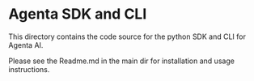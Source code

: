 # Agenta SDK and CLI

This directory contains the code source for the python SDK and CLI for Agenta AI.

Please see the Readme.md in the main dir for installation and usage instructions.
